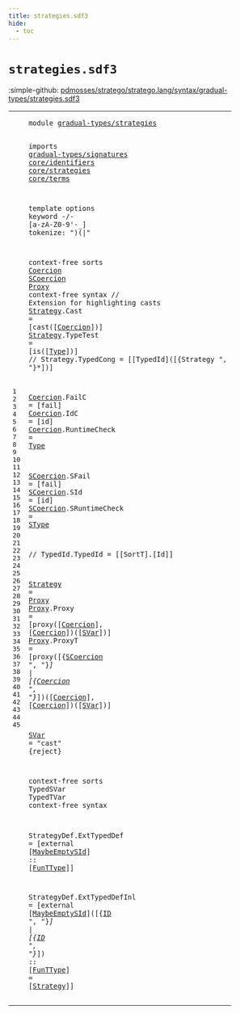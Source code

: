 ```yaml
---
title: strategies.sdf3
hide:
  - toc
---
```


# `strategies.sdf3`

:simple-github: [pdmosses/stratego/stratego.lang/syntax/gradual-types/strategies.sdf3]

[pdmosses/stratego/stratego.lang/syntax/gradual-types/strategies.sdf3]: https://github.com/pdmosses/stratego/blob/master/stratego.lang/syntax/gradual-types/strategies.sdf3 "The source file on GitHub"

<div class="sdf3"><table class="highlighttable"><tbody><tr><td class="linenos"><div class="linenodiv"><pre><span></span>1
2
3
4
5
6
7
8
9
10
11
12
13
14
15
16
17
18
19
20
21
22
23
24
25
26
27
28
29
30
31
32
33
34
35
36
37
38
39
40
41
42
43
44
45
</pre></div></td>
<td class="code"><pre><code><span class="keyword">module</span> <a href="../main.sdf3#gradual-types/strategies_88_112" id="gradual-types/strategies_7_31" title="Referenced at ../main.sdf3 line 6">gradual-types/strategies</a>

<span class="keyword">imports</span>
  <a href="../signatures.sdf3#gradual-types/signatures_7_31" id="gradual-types/signatures_43_67" title="Defined at ../signatures.sdf3 line 1">gradual-types/signatures</a>
  <a href="../../core/identifiers.sdf3#core/identifiers_7_23" id="core/identifiers_70_86" title="Defined at ../../core/identifiers.sdf3 line 1">core/identifiers</a>
  <a href="../../core/strategies.sdf3#core/strategies_7_22" id="core/strategies_89_104" title="Defined at ../../core/strategies.sdf3 line 1">core/strategies</a>
  <a href="../../core/terms.sdf3#core/terms_7_17" id="core/terms_107_117" title="Defined at ../../core/terms.sdf3 line 1">core/terms</a>

<span class="keyword">template options</span>
  <span class="keyword">keyword</span> -/- [<span class="cons_Regular">a</span>-<span class="cons_Regular">z</span><span class="cons_Regular">A</span>-<span class="cons_Regular">Z</span><span class="cons_Regular">0</span>-<span class="cons_Regular">9</span>\'\-\_]
  <span class="keyword">tokenize</span>: ")(|"


<span class="keyword">context-free sorts</span> <a href="#Coercion_802_810" id="Coercion_207_215" title="Referenced at line 33">Coercion</a> <a href="#SCoercion_749_758" id="SCoercion_216_225" title="Referenced at line 33">SCoercion</a> <a href="#Proxy_660_665" id="Proxy_226_231" title="Referenced at line 31">Proxy</a>
<span class="keyword">context-free syntax</span>
<span class="layout">// Extension for highlighting casts</span>
  <a href="#Strategy_1092_1100" id="Strategy_290_298" title="Referenced at line 45">Strategy</a>.<span class="cons_Constructor"><span id="Cast_299_303" title="Not referenced locally, nor via imports">Cast</span></span>   = [<span class="cons_String">cast(</span>[<a href="#Coercion_207_215" id="Coercion_315_323" title="Defined at line 14, 21, 22, 23">Coercion</a>]<span class="cons_String">)</span>]
  <a href="#Strategy_1092_1100" id="Strategy_329_337" title="Referenced at line 45">Strategy</a>.<span class="cons_Constructor"><span id="TypeTest_338_346" title="Not referenced locally, nor via imports">TypeTest</span></span>   = [<span class="cons_String">is(</span>[<a href="../signatures.sdf3#Type_98_102" id="Type_356_360" title="Defined at ../signatures.sdf3 line 7, 11, 12, 13, 14, 15, 16, 17, 18">Type</a>]<span class="cons_String">)</span>]
<span class="layout">//  Strategy.TypedCong = [[TypedId]([{Strategy ", "}*])]</span>

  <a href="#Coercion_802_810" id="Coercion_424_432" title="Referenced at line 33">Coercion</a>.<span class="cons_Constructor"><span id="FailC_433_438" title="Not referenced locally, nor via imports">FailC</span></span> = [<span class="cons_String">fail</span>]
  <a href="#Coercion_802_810" id="Coercion_450_458" title="Referenced at line 33">Coercion</a>.<span class="cons_Constructor"><span id="IdC_459_462" title="Not referenced locally, nor via imports">IdC</span></span> = [<span class="cons_String">id</span>]
  <a href="#Coercion_802_810" id="Coercion_472_480" title="Referenced at line 33">Coercion</a>.<span class="cons_Constructor"><span id="RuntimeCheck_481_493" title="Not referenced locally, nor via imports">RuntimeCheck</span></span> = <a href="../signatures.sdf3#Type_98_102" id="Type_496_500" title="Defined at ../signatures.sdf3 line 7, 11, 12, 13, 14, 15, 16, 17, 18">Type</a>

  <a href="#SCoercion_749_758" id="SCoercion_504_513" title="Referenced at line 33">SCoercion</a>.<span class="cons_Constructor"><span id="SFail_514_519" title="Not referenced locally, nor via imports">SFail</span></span>         = [<span class="cons_String">fail</span>]
  <a href="#SCoercion_749_758" id="SCoercion_539_548" title="Referenced at line 33">SCoercion</a>.<span class="cons_Constructor"><span id="SId_549_552" title="Not referenced locally, nor via imports">SId</span></span>           = [<span class="cons_String">id</span>]
  <a href="#SCoercion_749_758" id="SCoercion_572_581" title="Referenced at line 33">SCoercion</a>.<span class="cons_Constructor"><span id="SRuntimeCheck_582_595" title="Not referenced locally, nor via imports">SRuntimeCheck</span></span> = <a href="../signatures.sdf3#SType_838_843" id="SType_598_603" title="Defined at ../signatures.sdf3 line 32, 34, 35">SType</a>

<span class="layout">//  TypedId.TypedId = [[SortT].[Id]]</span>

  <a href="#Strategy_1092_1100" id="Strategy_645_653" title="Referenced at line 45">Strategy</a>     = <a href="#Proxy_226_231" id="Proxy_660_665" title="Defined at line 14, 32, 33">Proxy</a>
  <a href="#Proxy_660_665" id="Proxy_668_673" title="Referenced at line 31">Proxy</a>.<span class="cons_Constructor"><span id="Proxy_674_679" title="Not referenced locally, nor via imports">Proxy</span></span>  = [<span class="cons_String">proxy(</span>[<a href="#Coercion_207_215" id="Coercion_691_699" title="Defined at line 14, 21, 22, 23">Coercion</a>]<span class="cons_String">,</span> [<a href="#Coercion_207_215" id="Coercion_703_711" title="Defined at line 14, 21, 22, 23">Coercion</a>]<span class="cons_String">)(</span>[<a href="#SVar_825_829" id="SVar_715_719" title="Defined at line 35">SVar</a>]<span class="cons_String">)</span>]
  <a href="#Proxy_660_665" id="Proxy_725_730" title="Referenced at line 31">Proxy</a>.<span class="cons_Constructor"><span id="ProxyT_731_737" title="Not referenced locally, nor via imports">ProxyT</span></span> = [<span class="cons_String">proxy(</span>[{<a href="#SCoercion_216_225" id="SCoercion_749_758" title="Defined at line 14, 25, 26, 27">SCoercion</a> <span class="cons_Lit">", "</span>}*] <span class="cons_String">|</span> [{<a href="#Coercion_207_215" id="Coercion_771_779" title="Defined at line 14, 21, 22, 23">Coercion</a> <span class="cons_Lit">", "</span>}*]<span class="cons_String">)(</span>[<a href="#Coercion_207_215" id="Coercion_790_798" title="Defined at line 14, 21, 22, 23">Coercion</a>]<span class="cons_String">,</span> [<a href="#Coercion_207_215" id="Coercion_802_810" title="Defined at line 14, 21, 22, 23">Coercion</a>]<span class="cons_String">)(</span>[<a href="#SVar_825_829" id="SVar_814_818" title="Defined at line 35">SVar</a>]<span class="cons_String">)</span>]

  <a href="#SVar_814_818" id="SVar_825_829" title="Referenced at line 33">SVar</a> = <span class="cons_Lit">"cast"</span> {<span class="keyword">reject</span>}

<span class="keyword">context-free sorts</span> <span id="TypedSVar_868_877" title="Not referenced locally, nor via imports">TypedSVar</span> <span id="TypedTVar_878_887" title="Not referenced locally, nor via imports">TypedTVar</span>
<span class="keyword">context-free syntax</span>

  <span id="StrategyDef_911_922" title="Not referenced locally, nor via imports">StrategyDef</span>.<span class="cons_Constructor"><span id="ExtTypedDef_923_934" title="Not referenced locally, nor via imports">ExtTypedDef</span></span> =
    [<span class="cons_String">external</span> [<a href="../../core/strategies.sdf3#MaybeEmptySId_690_703" id="MaybeEmptySId_952_965" title="Defined at ../../core/strategies.sdf3 line 34, 39, 40">MaybeEmptySId</a>] <span class="cons_String">::</span> [<a href="../signatures.sdf3#FunTType_868_876" id="FunTType_971_979" title="Defined at ../signatures.sdf3 line 32, 44">FunTType</a>]]

  <span id="StrategyDef_985_996" title="Not referenced locally, nor via imports">StrategyDef</span>.<span class="cons_Constructor"><span id="ExtTypedDefInl_997_1011" title="Not referenced locally, nor via imports">ExtTypedDefInl</span></span> =
    [<span class="cons_String">external</span> [<a href="../../core/strategies.sdf3#MaybeEmptySId_690_703" id="MaybeEmptySId_1029_1042" title="Defined at ../../core/strategies.sdf3 line 34, 39, 40">MaybeEmptySId</a>]<span class="cons_String">(</span>[{<a href="../../core/terms.sdf3#ID_83_85" id="ID_1046_1048" title="Defined at ../../core/terms.sdf3 line 7, 10">ID</a> <span class="cons_Lit">", "</span>}*] <span class="cons_String">|</span> [{<a href="../../core/terms.sdf3#ID_83_85" id="ID_1061_1063" title="Defined at ../../core/terms.sdf3 line 7, 10">ID</a> <span class="cons_Lit">", "</span>}*]<span class="cons_String">)</span> <span class="cons_String">::</span> [<a href="../signatures.sdf3#FunTType_868_876" id="FunTType_1077_1085" title="Defined at ../signatures.sdf3 line 32, 44">FunTType</a>] <span class="cons_String">=</span>
  [<a href="#Strategy_290_298" id="Strategy_1092_1100" title="Defined at line 17, 18, 31">Strategy</a>]]
</code></pre></td></tr></tbody></table></div>